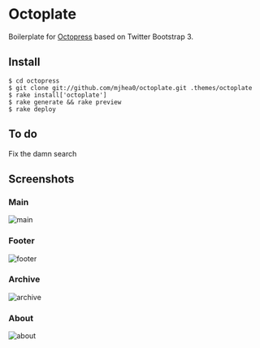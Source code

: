 # Octoplate

Boilerplate for [Octopress](http://octopress.org) based on Twitter Bootstrap 3.

## Install

    $ cd octopress
    $ git clone git://github.com/mjhea0/octoplate.git .themes/octoplate
    $ rake install['octoplate']
    $ rake generate && rake preview
    $ rake deploy
    
## To do

Fix the damn search

## Screenshots

### Main

![main](https://raw.github.com/mjhea0/octoplate/master/main.png)

### Footer

![footer](https://raw.github.com/mjhea0/octoplate/master/footer.png)

### Archive

![archive](https://raw.github.com/mjhea0/octoplate/master/archive.png)

### About

![about](https://raw.github.com/mjhea0/octoplate/master/about.png)
